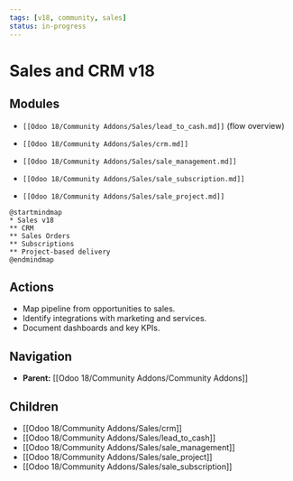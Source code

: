 ```yaml
---
tags: [v18, community, sales]
status: in-progress
---
```

# Sales and CRM v18

## Modules
- `[[Odoo 18/Community Addons/Sales/lead_to_cash.md]]` (flow overview)

- `[[Odoo 18/Community Addons/Sales/crm.md]]`
- `[[Odoo 18/Community Addons/Sales/sale_management.md]]`
- `[[Odoo 18/Community Addons/Sales/sale_subscription.md]]`
- `[[Odoo 18/Community Addons/Sales/sale_project.md]]`

```plantuml
@startmindmap
* Sales v18
** CRM
** Sales Orders
** Subscriptions
** Project-based delivery
@endmindmap
```

## Actions
- Map pipeline from opportunities to sales.
- Identify integrations with marketing and services.
- Document dashboards and key KPIs.





## Navigation
- **Parent:** [[Odoo 18/Community Addons/Community Addons]]
## Children
- [[Odoo 18/Community Addons/Sales/crm]]
- [[Odoo 18/Community Addons/Sales/lead_to_cash]]
- [[Odoo 18/Community Addons/Sales/sale_management]]
- [[Odoo 18/Community Addons/Sales/sale_project]]
- [[Odoo 18/Community Addons/Sales/sale_subscription]]
